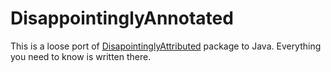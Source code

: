 # DisappointinglyAnnotated

This is a loose port of [DisapointinglyAttributed](https://github.com/aaronpowell/DisappointinglyAttributed) package to Java. Everything you need to know is written there.
